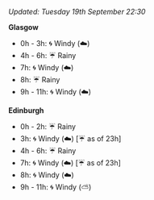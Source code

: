 *Updated: Tuesday 19th September 22:30*

**Glasgow**

* 0h - 3h: :cyclone: Windy (:cloud:)
* 4h - 6h: :umbrella: Rainy
* 7h: :cyclone: Windy (:cloud:)
* 8h: :umbrella: Rainy
* 9h - 11h: :cyclone: Windy (:cloud:)

**Edinburgh**

* 0h - 2h: :umbrella: Rainy
* 3h: :cyclone: Windy (:cloud:) [:umbrella: as of 23h]
* 4h - 6h: :umbrella: Rainy
* 7h: :cyclone: Windy (:cloud:) [:umbrella: as of 23h]
* 8h: :cyclone: Windy (:cloud:)
* 9h - 11h: :cyclone: Windy (:partly_sunny:)
